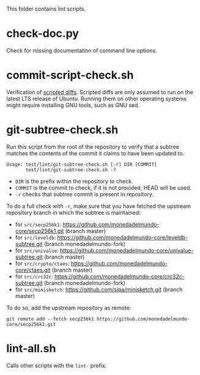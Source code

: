 This folder contains lint scripts.

check-doc.py
============
Check for missing documentation of command line options.

commit-script-check.sh
======================
Verification of [scripted diffs](/doc/developer-notes.md#scripted-diffs).
Scripted diffs are only assumed to run on the latest LTS release of Ubuntu. Running them on other operating systems
might require installing GNU tools, such as GNU sed.

git-subtree-check.sh
====================
Run this script from the root of the repository to verify that a subtree matches the contents of
the commit it claims to have been updated to.

```
Usage: test/lint/git-subtree-check.sh [-r] DIR [COMMIT]
       test/lint/git-subtree-check.sh -?
```

- `DIR` is the prefix within the repository to check.
- `COMMIT` is the commit to check, if it is not provided, HEAD will be used.
- `-r` checks that subtree commit is present in repository.

To do a full check with `-r`, make sure that you have fetched the upstream repository branch in which the subtree is
maintained:
* for `src/secp256k1`: https://github.com/monedadelmundo-core/secp256k1.git (branch master)
* for `src/leveldb`: https://github.com/monedadelmundo-core/leveldb-subtree.git (branch monedadelmundo-fork)
* for `src/univalue`: https://github.com/monedadelmundo-core/univalue-subtree.git (branch master)
* for `src/crypto/ctaes`: https://github.com/monedadelmundo-core/ctaes.git (branch master)
* for `src/crc32c`: https://github.com/monedadelmundo-core/crc32c-subtree.git (branch monedadelmundo-fork)
* for `src/minisketch`: https://github.com/sipa/minisketch.git (branch master)

To do so, add the upstream repository as remote:

```
git remote add --fetch secp256k1 https://github.com/monedadelmundo-core/secp256k1.git
```

lint-all.sh
===========
Calls other scripts with the `lint-` prefix.
